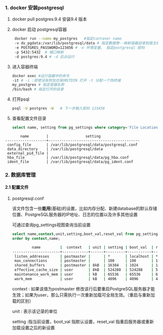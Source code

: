 ### 1. docker 安装postgresql

1. docker pull postgres:9.4  安装9.4 版本

2. docker 启动 postgresql容器

   ```sh
    docker run --name my_postgres   #指定contaner name
    -v dv_pgdata:/var/lib/postgresql/data # 指定数据卷--映射容器目录到宿主机目录
    -e POSTGRES_PASSWORD=123456 # -e 环境变量， 指定postgresql 密码
    -p 5432:5432  # 端口映射
    -d postgres:9.4 # -d 后台运行
   
   ```

3. 进入容器终端

   ```sh
   docker exec #运行容器中的命令
   -it # -i :即使没有附加也保持STDIN 打开 -t 分配一个伪终端
   my_postgres # 指定容器名称
   /bin/bash # 指定打开的目录
   ```

4. 打开psql

   ```sh
   psql -U postgres -W   # 下一步输入密码 123456
   ```

5. 查看配置文件目录

   ```sql
   select name, setting from pg_settings where category='File Locations' ;
   ```

   

```
       name        |                 setting                  
-------------------+------------------------------------------
 config_file       | /var/lib/postgresql/data/postgresql.conf
 data_directory    | /var/lib/postgresql/data
 external_pid_file | 
 hba_file          | /var/lib/postgresql/data/pg_hba.conf
 ident_file        | /var/lib/postgresql/data/pg_ident.conf
```

### 2. 数据库管理

#### 2.1 配置文件

1. postgresql.conf

   该文件包含一些<b>能用</b>(基础)的设置，比如内存分配、新建database的默认存储位置、PostgreSQL服务器的IP地址、日志的位置以及许多其他设置

   可通过查询pg_settings视图查询当前设置

   ```sql
   select name,context,unit,setting,boot_val,reset_val from pg_settings where name in('listen_addresses','max_connections','shared_buffers','effective_cache_size','work_mem','maintenance_work_mem')
   order by context,name;
   ```

   ```sh
            name         |  context   | unit | setting | boot_val  | reset_val 
   ----------------------+------------+------+---------+-----------+-----------
    listen_addresses     | postmaster |      | *       | localhost | *
    max_connections      | postmaster |      | 100     | 100       | 100
    shared_buffers       | postmaster | 8kB  | 16384   | 1024      | 16384
    effective_cache_size | user       | 8kB  | 524288  | 524288    | 524288
    maintenance_work_mem | user       | kB   | 65536   | 65536     | 65536
    work_mem             | user       | kB   | 4096    | 4096      | 4096
   ```

   context : 如果该值为postmaster 修改该行后要重启PostgreSQL服务器才能生效；如果为user，那么只需执行一次重新加载可全局生效。（重启与重新加载的区别）

   unit : 表示该记录的单位

   setting :指当前设置，boot_val 指默认设置，reset_val 指重启服务器或重新加载设置之后的新设置

   

